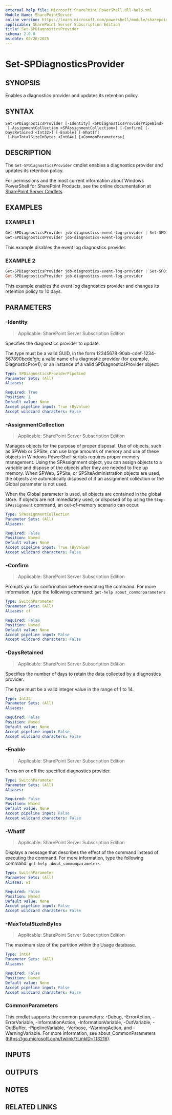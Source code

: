 ```yaml
---
external help file: Microsoft.SharePoint.PowerShell.dll-help.xml
Module Name: SharePointServer
online version: https://learn.microsoft.com/powershell/module/sharepoint-server/set-spdiagnosticsprovider
applicable: SharePoint Server Subscription Edition
title: Set-SPDiagnosticsProvider
schema: 2.0.0
ms.date: 08/26/2025
---
```


# Set-SPDiagnosticsProvider

## SYNOPSIS
Enables a diagnostics provider and updates its retention policy.

## SYNTAX

```
Set-SPDiagnosticsProvider [-Identity] <SPDiagnosticsProviderPipeBind>
 [-AssignmentCollection <SPAssignmentCollection>] [-Confirm] [-DaysRetained <Int32>] [-Enable] [-WhatIf]
 [-MaxTotalSizeInBytes <Int64>] [<CommonParameters>]
```

## DESCRIPTION
The `Set-SPDiagnosticsProvider` cmdlet enables a diagnostics provider and updates its retention policy.

For permissions and the most current information about Windows PowerShell for SharePoint Products, see the online documentation at [SharePoint Server Cmdlets](https://learn.microsoft.com/powershell/sharepoint/sharepoint-server/sharepoint-server-cmdlets).

## EXAMPLES

### EXAMPLE 1
```powershell
Get-SPDiagnosticsProvider job-diagnostics-event-log-provider | Set-SPDiagnosticsProvider -Enable:$false
Get-SPDiagnosticsProvider job-diagnostics-event-log-provider
```

This example disables the event log diagnostics provider.

### EXAMPLE 2
```powershell
Get-SPDiagnosticsProvider job-diagnostics-event-log-provider | Set-SPDiagnosticsProvider -Enable -DaysRetained 10
Get-SPDiagnosticsProvider job-diagnostics-event-log-provider
```

This example enables the event log diagnostics provider and changes its retention policy to 10 days.

## PARAMETERS

### -Identity

> Applicable: SharePoint Server Subscription Edition

Specifies the diagnostics provider to update.

The type must be a valid GUID, in the form 12345678-90ab-cdef-1234-567890bcdefgh; a valid name of a diagnostic provider (for example, DiagnosticProv1); or an instance of a valid SPDiagnosticsProvider object.

```yaml
Type: SPDiagnosticsProviderPipeBind
Parameter Sets: (All)
Aliases:

Required: True
Position: 1
Default value: None
Accept pipeline input: True (ByValue)
Accept wildcard characters: False
```

### -AssignmentCollection

> Applicable: SharePoint Server Subscription Edition

Manages objects for the purpose of proper disposal.
Use of objects, such as SPWeb or SPSite, can use large amounts of memory and use of these objects in Windows PowerShell scripts requires proper memory management.
Using the SPAssignment object, you can assign objects to a variable and dispose of the objects after they are needed to free up memory.
When SPWeb, SPSite, or SPSiteAdministration objects are used, the objects are automatically disposed of if an assignment collection or the Global parameter is not used.

When the Global parameter is used, all objects are contained in the global store.
If objects are not immediately used, or disposed of by using the `Stop-SPAssignment` command, an out-of-memory scenario can occur.

```yaml
Type: SPAssignmentCollection
Parameter Sets: (All)
Aliases:

Required: False
Position: Named
Default value: None
Accept pipeline input: True (ByValue)
Accept wildcard characters: False
```

### -Confirm

> Applicable: SharePoint Server Subscription Edition

Prompts you for confirmation before executing the command.
For more information, type the following command: `get-help about_commonparameters`

```yaml
Type: SwitchParameter
Parameter Sets: (All)
Aliases: cf

Required: False
Position: Named
Default value: None
Accept pipeline input: False
Accept wildcard characters: False
```

### -DaysRetained

> Applicable: SharePoint Server Subscription Edition

Specifies the number of days to retain the data collected by a diagnostics provider.

The type must be a valid integer value in the range of 1 to 14.

```yaml
Type: Int32
Parameter Sets: (All)
Aliases:

Required: False
Position: Named
Default value: None
Accept pipeline input: False
Accept wildcard characters: False
```

### -Enable

> Applicable: SharePoint Server Subscription Edition

Turns on or off the specified diagnostics provider.

```yaml
Type: SwitchParameter
Parameter Sets: (All)
Aliases:

Required: False
Position: Named
Default value: None
Accept pipeline input: False
Accept wildcard characters: False
```

### -WhatIf

> Applicable: SharePoint Server Subscription Edition

Displays a message that describes the effect of the command instead of executing the command.
For more information, type the following command: `get-help about_commonparameters`

```yaml
Type: SwitchParameter
Parameter Sets: (All)
Aliases: wi

Required: False
Position: Named
Default value: None
Accept pipeline input: False
Accept wildcard characters: False
```

### -MaxTotalSizeInBytes

> Applicable: SharePoint Server Subscription Edition

The maximum size of the partition within the Usage database.

```yaml
Type: Int64
Parameter Sets: (All)
Aliases:

Required: False
Position: Named
Default value: None
Accept pipeline input: False
Accept wildcard characters: False
```

### CommonParameters
This cmdlet supports the common parameters: -Debug, -ErrorAction, -ErrorVariable, -InformationAction, -InformationVariable, -OutVariable, -OutBuffer, -PipelineVariable, -Verbose, -WarningAction, and -WarningVariable. For more information, see about_CommonParameters (https://go.microsoft.com/fwlink/?LinkID=113216).

## INPUTS

## OUTPUTS

## NOTES

## RELATED LINKS
